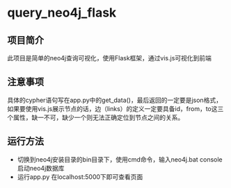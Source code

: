 # query_neo4j_flask
## 项目简介
 此项目是简单的neo4j查询可视化，使用Flask框架，通过vis.js可视化到前端
## 注意事项
 具体的cypher语句写在app.py中的get_data()，最后返回的一定要是json格式，如果要使用vis.js展示节点的话，边（links）的定义一定要具备id，from，to这三个属性，缺一不可，缺少一个则无法正确定位到节点之间的关系。
## 运行方法
* 切换到neo4j安装目录的bin目录下，使用cmd命令，输入neo4j.bat console 启动neo4j数据库
* 运行app.py 在localhost:5000下即可查看页面
 
 
